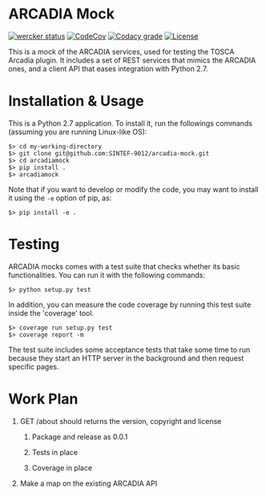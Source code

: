 
# ARCADIA Mock

[![wercker status](https://app.wercker.com/status/7afc51aae94fd1a3ab97518535e7c9eb/s/master "wercker status")](https://app.wercker.com/project/byKey/7afc51aae94fd1a3ab97518535e7c9eb)
[![CodeCov](https://img.shields.io/codecov/c/github/SINTEF-9012/arcadia-mock/master.svg)](https://codecov.io/gh/SINTEF-9012/arcadia-mock)
[![Codacy grade](https://img.shields.io/codacy/grade/5c06860e96d54742937e4bcbbc946f08.svg)](https://www.codacy.com/app/fchauvel/arcadia-mock)
[![License](https://img.shields.io/github/license/SINTEF-9012/arcadia-mock.svg)]()

This is a mock of the ARCADIA services, used for testing the TOSCA
Arcadia plugin. It includes a set of REST services that mimics the
ARCADIA ones, and a client API that eases integration with Python 2.7.

# Installation & Usage

This is a Python 2.7 application. To install it, run the followings commands (assuming you are running Linux-like OS):

	$> cd my-working-directory
	$> git clone git@github.com:SINTEF-9012/arcadia-mock.git
	$> cd arcadiamock
	$> pip install .
	$> arcadiamock
	
Note that if you want to develop or modify the code, you may want to install it using the `-e` option of pip, as:
	
	$> pip install -e .

# Testing

ARCADIA mocks comes with a test suite that checks whether its basic
functionalities. You can run it with the following commands:

	$> python setup.py test
	
In addition, you can measure the code coverage by running this test
suite inside the 'coverage' tool.

	$> coverage run setup.py test
	$> coverage report -m

The test suite includes some acceptance tests that take some time to
run because they start an HTTP server in the background and then
request specific pages.


# Work Plan

1. GET /about should returns the version, copyright and license
   
   1. Package and release as 0.0.1 
   
   2. Tests in place
    
   3. Coverage in place

2. Make a map on the existing ARCADIA API
